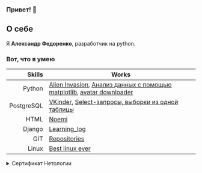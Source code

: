 ### Привет! 👋

## О себе
Я **Александр Федоренко**, разработчик на python.

### Вот, что я умею

| Skills |  Works       |
|-----:|---------------|
|Python|[Alien Invasion](https://github.com/Kai-s-cmd/Alien_Invasion), [Анализ данных с помощью matplotlib](https://github.com/Kai-s-cmd/work_with_matplotlib/tree/master), [avatar downloader](https://github.com/Kai-s-cmd/final_python-s_work) |
|PostgreSQL|[VKinder](https://github.com/Kai-s-cmd/netology_diploma), [Select-запросы, выборки из одной таблицы](https://github.com/Kai-s-cmd/netology_select_request/tree/master)|
|HTML|[Noemi](https://codepen.io/Kai-s-cmd/pen/bGKpOwm)|
|Django|[Learning_log](https://github.com/Kai-s-cmd/Learning_log/tree/master)|
|GIT|[Repositories](https://github.com/Kai-s-cmd?tab=repositories)            |
|Linux|[Best linux ever](https://pop.system76.com/)         |
 
 
<details>
<summary>Сертификат Нетологии</summary>

  ![certificate.pdf](https://github.com/Kai-s-cmd/Kai-s-cmd/files/11440412/certificate.pdf)


</details>








<!--
**Kai-s-cmd/Kai-s-cmd** is a ✨ _special_ ✨ repository because its `README.md` (this file) appears on your GitHub profile.

Here are some ideas to get you started:

- 🔭 I’m currently working on ...
- 🌱 I’m currently learning ...
- 👯 I’m looking to collaborate on ...
- 🤔 I’m looking for help with ...
- 💬 Ask me about ...
- 📫 How to reach me: ...
- 😄 Pronouns: ...
- ⚡ Fun fact: ...
-->
